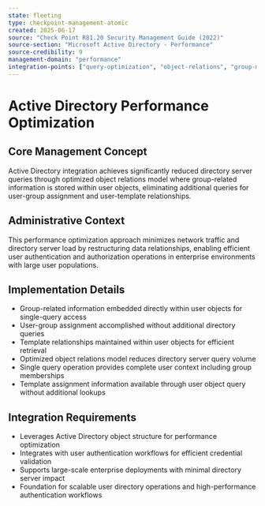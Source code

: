 ```yaml
---
state: fleeting
type: checkpoint-management-atomic
created: 2025-06-17
source: "Check Point R81.20 Security Management Guide (2022)"
source-section: "Microsoft Active Directory - Performance"
source-credibility: 9
management-domain: "performance"
integration-points: ["query-optimization", "object-relations", "group-membership", "template-assignment"]
---
```


# Active Directory Performance Optimization

## Core Management Concept
Active Directory integration achieves significantly reduced directory server queries through optimized object relations model where group-related information is stored within user objects, eliminating additional queries for user-group assignment and user-template relationships.

## Administrative Context
This performance optimization approach minimizes network traffic and directory server load by restructuring data relationships, enabling efficient user authentication and authorization operations in enterprise environments with large user populations.

## Implementation Details
- Group-related information embedded directly within user objects for single-query access
- User-group assignment accomplished without additional directory queries
- Template relationships maintained within user objects for efficient retrieval
- Optimized object relations model reduces directory server query volume
- Single query operation provides complete user context including group memberships
- Template assignment information available through user object query without additional lookups

## Integration Requirements
- Leverages Active Directory object structure for performance optimization
- Integrates with user authentication workflows for efficient credential validation
- Supports large-scale enterprise deployments with minimal directory server impact
- Foundation for scalable user directory operations and high-performance authentication workflows